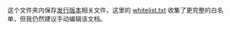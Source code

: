 这个文件夹内保存[发行版本](https://github.com/Jiangyiqun/android_background_ignore/releases)相关文件，这里的 [whitelist.txt](https://raw.githubusercontent.com/Jiangyiqun/android_background_ignore/master/Release/white_list.txt) 收集了更完整的白名单，但我仍然建议手动编辑该文档。

